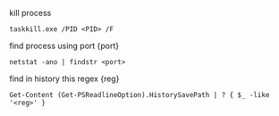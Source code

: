 kill process
```pwsh
taskkill.exe /PID <PID> /F

```

find process using port {port}
```pwsh
netstat -ano | findstr <port>

```

find in history this regex {reg}
```pwsh
Get-Content (Get-PSReadlineOption).HistorySavePath | ? { $_ -like '<reg>' }

```